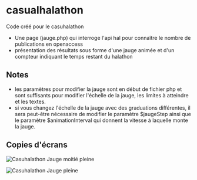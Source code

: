 # casualhalathon
Code créé pour le casuhalathon 

- Une page (jauge.php) qui interroge l'api hal pour connaître le nombre de publications en openaccess
- présentation des résultats sous forme d'une jauge animée et d'un compteur indiquant le temps restant du halathon

## Notes
- les paramètres pour modifier la jauge sont en début de fichier php et sont suffisants pour modifier l'échelle de la jauge, les limites à atteindre et les textes.
- si vous changez l'échelle de la jauge avec des graduations différentes, il sera peut-être nécessaire de modifier le paramètre $jaugeStep  ainsi que le paramètre $animationInterval qui donnent la vitesse à laquelle monte la jauge.

## Copies d'écrans
![Casuhalathon Jauge moitié pleine](https://intranet.bu.uca.fr/fichiers/casuhalathon-jauge-moitie.png)

![Casuhalathon Jauge pleine](https://intranet.bu.uca.fr/fichiers/casuhalathon-jauge-pleine.png)

